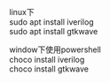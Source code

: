 linux下<br>
sudo apt install iverilog<br>
sudo apt install gtkwave<br>

window下使用powershell<br>
choco install iverilog<br>
choco install gtkwave<br>

